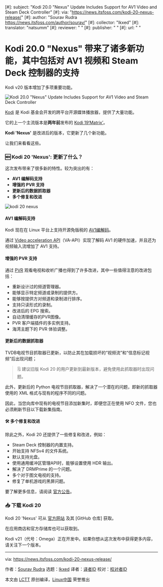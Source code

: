 [#]: subject: "Kodi 20.0 "Nexus" Update Includes Support for AV1 Video and Steam Deck Controller"
[#]: via: "https://news.itsfoss.com/kodi-20-nexus-release/"
[#]: author: "Sourav Rudra https://news.itsfoss.com/author/sourav/"
[#]: collector: "lkxed"
[#]: translator: "natsumm"
[#]: reviewer: " "
[#]: publisher: " "
[#]: url: " "

Kodi 20.0 "Nexus" 带来了诸多新功能，其中包括对 AV1 视频和 Steam Deck 控制器的支持
======

Kodi v20 版本增加了多项重要功能。

![Kodi 20.0 "Nexus" Update Includes Support for AV1 Video and Steam Deck Controller][1]

[Kodi][2] 是 Kodi 基金会开发的跨平台开源媒体播放器，提供了大量功能。

它的上一个主流版本是**两年前**发布的 [Kodi 19‘Matrix’][3]。

**Kodi 'Nexus'** 是改进后的版本，它更新了几个新功能。

让我们来看看这些。

### 🆕 Kodi 20 'Nexus': 更新了什么？

这次发布带来了很多新的特性。较为突出的有：

- **AV1 编解码支持**
- **增强的 PVR 支持**
- **更新后的数据抓取器**
- **多个修复和改进**

![kodi 20 nexus][4]

#### AV1 编解码支持

Kodi 现在在 Linux 平台上支持开源免版税的 [AV1编解码][5]。

通过 [Video acceleration API][6]（VA-API）实现了解码 AV1 的硬件加速，并且还为视频输入流增加了 AV1 支持。

#### 增强的 PVR 支持

通过 [PVR][7] 观看电视和收听广播也得到了许多改进，其中一些值得注意的改进包括：

- 重新设计过的频道管理器。
- 能够显示特定频道或录制的提供方。
- 能够按提供方对频道和录制进行排序。
- 支持只读形式的录制。
- 改进后的 EPG 搜索。
- 自动清理缓存的PVR图像。
- PVR 客户端插件的多实例支持。
- 海湾主题下的 PVR 体验调整。

#### 更新后的数据抓取器

TVDB电视节目抓取器已更新，以防止其在加载损坏的“视频流”和“信息标记视频”后出现问题；

> 🗒️ 建议旧版 Kodi 20 的用户更新到最新版本，避免使用此抓取器时出现问题。

此外，更新后的 Python 电视节目抓取器，解决了一个潜在的问题，即新的抓取器使用的 XML 格式与现有的程序不同的问题。

因此，当您向库中现有的电视节目添加新集时，即便您正在使用 NFO 文件，您也必须刷新节目以下载新集指南。

#### 🛠️ 多个修复和改进

除此之外，Kodi 20 还提供了一些修复和改进，例如：

- Steam Deck 控制器的内置支持。
- 开始支持 NFSv4 的文件系统。
- 默认支持光盘。
- 使用通用缓冲区管理API时，能够设置使用 HDR 输出。
- 解决了 DRMPrime 的一个问题。
- 多个对于图文电视的支持。
- 修复了单机游戏的黑屏问题。

要了解更多信息，请阅读 [官方公告][8]。

### 📥 下载 Kodi 20

Kodi 20 'Nexus' 可从 [官方网站][9] 及其 [GitHub 仓库] 获取。

在应用商店和官方存储库也可以获取到。

Kodi v21（代号：Omega）正在开发中。如果你想从这次发布中获得更多内容，请关注下一个版本。

--------------------------------------------------------------------------------

via: https://news.itsfoss.com/kodi-20-nexus-release/

作者：[Sourav Rudra][a]
选题：[lkxed][b]
译者：[译者ID](https://github.com/译者ID)
校对：[校对者ID](https://github.com/校对者ID)

本文由 [LCTT](https://github.com/LCTT/TranslateProject) 原创编译，[Linux中国](https://linux.cn/) 荣誉推出

[a]: https://news.itsfoss.com/author/sourav/
[b]: https://github.com/lkxed
[1]: https://news.itsfoss.com/content/images/size/w2000/2023/01/kodi-nexus-20-release.png
[2]: https://kodi.tv
[3]: https://news.itsfoss.com/kodi-19-release/
[4]: https://news.itsfoss.com/content/images/2023/01/Kodi_20_Nexus.jpg
[5]: https://en.wikipedia.org/wiki/AV1
[6]: https://en.wikipedia.org/wiki/Video_Acceleration_API
[7]: https://kodi.wiki/view/PVR
[8]: https://kodi.tv/article/kodi-20-0-nexus-release
[9]: https://kodi.tv/download/
[10]: https://github.com/xbmc/xbmc/releases/tag/20.0-Nexus
